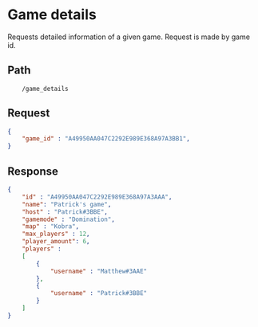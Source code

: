# Game details

Requests detailed information of a given game. Request is made by game id.

## Path

```
    /game_details
```

## Request

```json
{
    "game_id" : "A49950AA047C2292E989E368A97A3BB1",
}
```

## Response

```json
{
    "id" : "A49950AA047C2292E989E368A97A3AAA",
    "name": "Patrick's game",
    "host" : "Patrick#3BBE",
    "gamemode" : "Domination",
    "map" : "Kobra",
    "max_players" : 12,
    "player_amount": 6,
    "players" :
    [
        {
            "username" : "Matthew#3AAE"
        },
        {
            "username" : "Patrick#3BBE"
        }
    ]
}
```